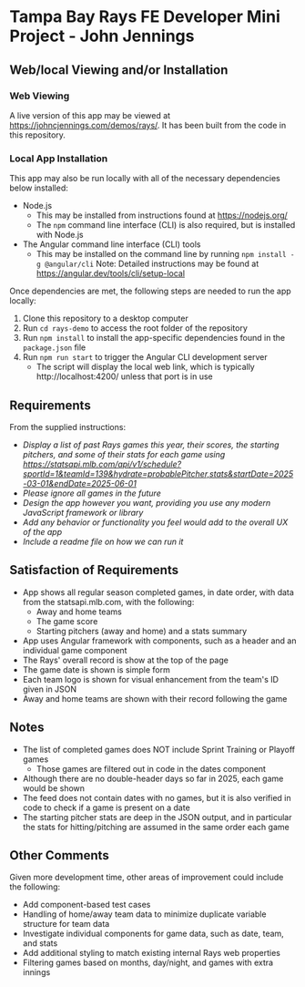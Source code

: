 # Tampa Bay Rays FE Developer Mini Project - John Jennings

## Web/local Viewing and/or Installation

### Web Viewing
A live version of this app may be viewed at https://johncjennings.com/demos/rays/. It has been built from the code in this repository.

### Local App Installation
This app may also be run locally with all of the necessary dependencies below installed:
- Node.js
    - This may be installed from instructions found at https://nodejs.org/
    - The `npm` command line interface (CLI) is also required, but is installed with Node.js
- The Angular command line interface (CLI) tools
    - This may be installed on the command line by running `npm install -g @angular/cli`
Note: Detailed instructions may be found at https://angular.dev/tools/cli/setup-local

Once dependencies are met, the following steps are needed to run the app locally:
1. Clone this repository to a desktop computer
2. Run `cd rays-demo` to access the root folder of the repository
3. Run `npm install` to install the app-specific dependencies found in the `package.json` file
4. Run `npm run start` to trigger the Angular CLI development server
    - The script will display the local web link, which is typically http://localhost:4200/ unless that port is in use

## Requirements
From the supplied instructions:
- *Display a list of past Rays games this year, their scores, the starting pitchers, and some of their stats for each game using https://statsapi.mlb.com/api/v1/schedule?sportId=1&teamId=139&hydrate=probablePitcher,stats&startDate=2025-03-01&endDate=2025-06-01*
- *Please ignore all games in the future*
- *Design the app however you want, providing you use any modern JavaScript framework or library*
- *Add any behavior or functionality you feel would add to the overall UX of the app*
- *Include a readme file on how we can run it*

## Satisfaction of Requirements
- App shows all regular season completed games, in date order, with data from the statsapi.mlb.com, with the following:
    - Away and home teams
    - The game score
    - Starting pitchers (away and home) and a stats summary
- App uses Angular framework with components, such as a header and an individual game component
- The Rays' overall record is show at the top of the page
- The game date is shown is simple form
- Each team logo is shown for visual enhancement from the team's ID given in JSON
- Away and home teams are shown with their record following the game

## Notes
- The list of completed games does NOT include Sprint Training or Playoff games
    - Those games are filtered out in code in the dates component
- Although there are no double-header days so far in 2025, each game would be shown
- The feed does not contain dates with no games, but it is also verified in code to check if a game is present on a date
- The starting pitcher stats are deep in the JSON output, and in particular the stats for hitting/pitching are assumed in the same order each game

## Other Comments
Given more development time, other areas of improvement could include the following:
- Add component-based test cases
- Handling of home/away team data to minimize duplicate variable structure for team data
- Investigate individual components for game data, such as date, team, and stats
- Add additional styling to match existing internal Rays web properties
- Filtering games based on months, day/night, and games with extra innings
